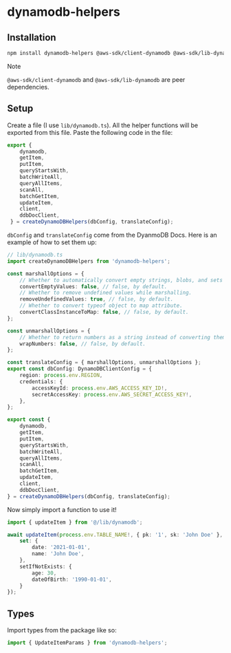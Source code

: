 # dynamodb-helpers

## Installation

```bash
npm install dynamodb-helpers @aws-sdk/client-dynamodb @aws-sdk/lib-dynamodb
```

> [!NOTE]
> `@aws-sdk/client-dynamodb` and `@aws-sdk/lib-dynamodb` are peer dependencies.

## Setup

Create a file (I use `lib/dynamodb.ts`). All the helper functions will be exported from this file. Paste the following code in the file:

```ts
export {
    dynamodb,
    getItem,
    putItem,
    queryStartsWith,
    batchWriteAll,
    queryAllItems,
    scanAll,
    batchGetItem,
    updateItem,
    client,
    ddbDocClient,
 } = createDynamoDBHelpers(dbConfig, translateConfig);
```

`dbConfig` and `translateConfig` come from the DyanmoDB Docs. Here is an example of how to set them up:


```ts
// lib/dynamodb.ts
import createDynamoDBHelpers from 'dynamodb-helpers';

const marshallOptions = {
    // Whether to automatically convert empty strings, blobs, and sets to `null`.
    convertEmptyValues: false, // false, by default.
    // Whether to remove undefined values while marshalling.
    removeUndefinedValues: true, // false, by default.
    // Whether to convert typeof object to map attribute.
    convertClassInstanceToMap: false, // false, by default.
};

const unmarshallOptions = {
    // Whether to return numbers as a string instead of converting them to native JavaScript numbers.
    wrapNumbers: false, // false, by default.
};

const translateConfig = { marshallOptions, unmarshallOptions };
export const dbConfig: DynamoDBClientConfig = {
    region: process.env.REGION,
    credentials: {
        accessKeyId: process.env.AWS_ACCESS_KEY_ID!,
        secretAccessKey: process.env.AWS_SECRET_ACCESS_KEY!,
    },
};

export const {
    dynamodb,
    getItem,
    putItem,
    queryStartsWith,
    batchWriteAll,
    queryAllItems,
    scanAll,
    batchGetItem,
    updateItem,
    client,
    ddbDocClient,
} = createDynamoDBHelpers(dbConfig, translateConfig);
```

Now simply import a function to use it!

```ts
import { updateItem } from '@/lib/dynamodb';

await updateItem(process.env.TABLE_NAME!, { pk: '1', sk: 'John Doe' }, {
    set: {
        date: '2021-01-01',
        name: 'John Doe',
    },
    setIfNotExists: {
        age: 30,
        dateOfBirth: '1990-01-01',
    }
});

```

## Types
Import types from the package like so:

```ts
import { UpdateItemParams } from 'dynamodb-helpers';
```